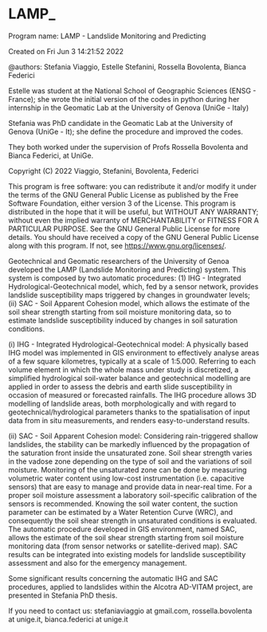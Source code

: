 # LAMP_

Program name: LAMP - Landslide Monitoring and Predicting

Created on Fri Jun  3 14:21:52 2022

@authors: Stefania Viaggio, Estelle Stefanini, Rossella Bovolenta, Bianca Federici

Estelle was student at the National School of Geographic Sciences (ENSG - France); she wrote the initial version of the codes in python during her internship in the Geomatic Lab at the University of Genova (UniGe - Italy)

Stefania was PhD candidate in the Geomatic Lab at the University of Genova (UniGe - It); she define the procedure and improved the codes. 

They both worked under the supervision of Profs Rossella Bovolenta and Bianca Federici, at UniGe. 

Copyright (C) 2022 Viaggio, Stefanini, Bovolenta, Federici

This program is free software: you can redistribute it and/or modify it under the terms of the GNU General Public License as published by the Free Software Foundation, either version 3 of the License.
This program is distributed in the hope that it will be useful, but WITHOUT ANY WARRANTY; without even the implied warranty of MERCHANTABILITY or FITNESS FOR A PARTICULAR PURPOSE. 
See the GNU General Public License for more details.
You should have received a copy of the GNU General Public License along with this program.  If not, see https://www.gnu.org/licenses/.

Geotechnical and Geomatic researchers of the University of Genoa developed the LAMP (Landslide Monitoring and Predicting) system. This system is composed by two automatic procedures: (1) IHG - Integrated Hydrological-Geotechnical model, which, fed by a sensor network, provides landslide susceptibility maps triggered by changes in groundwater levels; (ii) SAC - Soil Apparent Cohesion model, which allows the estimate of the soil shear strength starting from soil moisture monitoring data, so to estimate landslide susceptibility induced by changes in soil saturation conditions.

(i) IHG - Integrated Hydrological-Geotechnical model: A physically based IHG model was implemented in GIS environment to effectively analyse areas of a few square kilometres, typically at a scale of 1:5.000. Referring to each volume element in which the whole mass under study is discretized, a simplified hydrological soil-water balance and geotechnical modelling are applied in order to assess the debris and earth slide susceptibility in occasion of measured or forecasted rainfalls. The IHG procedure allows 3D modelling of landslide areas, both morphologically and with regard to geotechnical/hydrological parameters thanks to the spatialisation of input data from in situ measurements, and renders easy-to-understand results. 

(ii) SAC - Soil Apparent Cohesion model: Considering rain-triggered shallow landslides, the stability can be markedly influenced by the propagation of the saturation front inside the unsaturated zone. Soil shear strength varies in the vadose zone depending on the type of soil and the variations of soil moisture. Monitoring of the unsaturated zone can be done by measuring volumetric water content using low-cost instrumentation (i.e. capacitive sensors) that are easy to manage and provide data in near-real time. For a proper soil moisture assessment a laboratory soil-specific calibration of the sensors is recommended. Knowing the soil water content, the suction parameter can be estimated by a Water Retention Curve (WRC), and consequently the soil shear strength in unsaturated conditions is evaluated. The automatic procedure developed in GIS environment, named SAC, allows the estimate of the soil shear strength starting from soil moisture monitoring data (from sensor networks or satellite-derived map). SAC results can be integrated into existing models for landslide susceptibility assessment and also for the emergency management.

Some significant results concerning the automatic IHG and SAC procedures, applied to landslides within the Alcotra AD-VITAM project, are presented in Stefania PhD thesis.

If you need to contact us: stefaniaviaggio at gmail.com, rossella.bovolenta at unige.it, bianca.federici at unige.it
